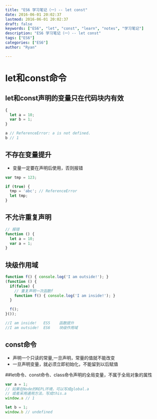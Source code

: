 ```yaml
---
title: "ES6 学习笔记（一）-- let const"
date: 2016-06-01 20:02:37
lastmod: 2016-06-01 20:02:37
draft: false
keywords: ["ES6", "let", "const", "learn", "notes", "学习笔记"]
description: "ES6 学习笔记（一）-- let const"
tags: ["ES6"]
categories: ["ES6"]
author: "Ryan"

---
```


# let和const命令

## let和const声明的变量只在代码块内有效

```javascript
{
  let a = 10;
  var b = 1;
}

a // ReferenceError: a is not defined.
b // 1
```

## 不存在变量提升

- 变量一定要在声明后使用，否则报错

```javascript
var tmp = 123;

if (true) {
  tmp = 'abc'; // ReferenceError
  let tmp;
}
```

## 不允许重复声明

```javascript
// 报错
function () {
  let a = 10;
  var a = 1;
}
```

## 块级作用域

```javascript
function f() { console.log('I am outside!'); }
(function () {
  if(false) {
    // 重复声明一次函数f
    function f() { console.log('I am inside!'); }
  }

  f();
}());

//I am inside!   ES5    函数提升
//I am outside!  ES6    块级作用域
```

## const命令

- 声明一个只读的常量,一旦声明，常量的值就不能改变
- 一旦声明变量，就必须立即初始化，不能留到以后赋值

##let命令、const命令、class命令声明的全局变量，不属于全局对象的属性

```javascript
var a = 1;
// 如果在Node的REPL环境，可以写成global.a
// 或者采用通用方法，写成this.a
window.a // 1

let b = 1;
window.b // undefined
```
